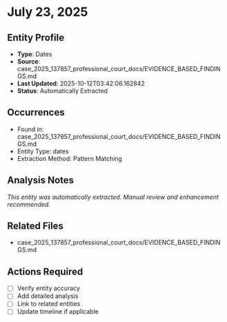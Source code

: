 # July 23, 2025

## Entity Profile
- **Type**: Dates
- **Source**: case_2025_137857_professional_court_docs/EVIDENCE_BASED_FINDINGS.md
- **Last Updated**: 2025-10-12T03:42:06.162842
- **Status**: Automatically Extracted

## Occurrences
- Found in: case_2025_137857_professional_court_docs/EVIDENCE_BASED_FINDINGS.md
- Entity Type: dates
- Extraction Method: Pattern Matching

## Analysis Notes
*This entity was automatically extracted. Manual review and enhancement recommended.*

## Related Files
- case_2025_137857_professional_court_docs/EVIDENCE_BASED_FINDINGS.md

## Actions Required
- [ ] Verify entity accuracy
- [ ] Add detailed analysis
- [ ] Link to related entities
- [ ] Update timeline if applicable
